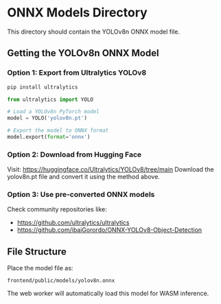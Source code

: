 # ONNX Models Directory

This directory should contain the YOLOv8n ONNX model file.

## Getting the YOLOv8n ONNX Model

### Option 1: Export from Ultralytics YOLOv8
```bash
pip install ultralytics
```

```python
from ultralytics import YOLO

# Load a YOLOv8n PyTorch model
model = YOLO('yolov8n.pt')

# Export the model to ONNX format
model.export(format='onnx')
```

### Option 2: Download from Hugging Face
Visit: https://huggingface.co/Ultralytics/YOLOv8/tree/main
Download the yolov8n.pt file and convert it using the method above.

### Option 3: Use pre-converted ONNX models
Check community repositories like:
- https://github.com/ultralytics/ultralytics
- https://github.com/ibaiGorordo/ONNX-YOLOv8-Object-Detection

## File Structure
Place the model file as:
```
frontend/public/models/yolov8n.onnx
```

The web worker will automatically load this model for WASM inference.